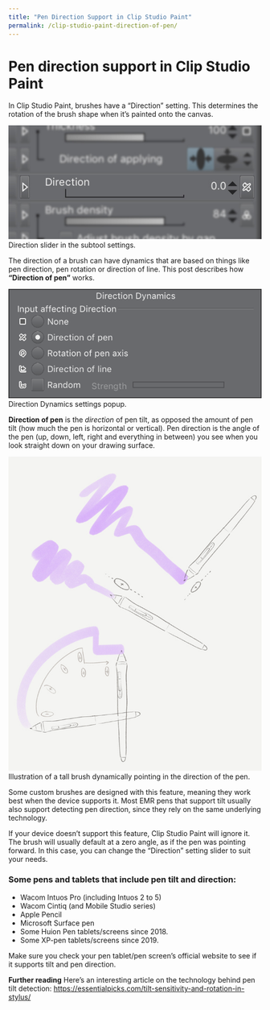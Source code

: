 ```yaml
---
title: "Pen Direction Support in Clip Studio Paint"
permalink: /clip-studio-paint-direction-of-pen/
---
```


# Pen direction support in Clip Studio Paint

In Clip Studio Paint, brushes have a “Direction” setting. This determines the rotation of the brush shape when it’s painted onto the canvas.

![](img/tlt-directionslider.jpg)
Direction slider in the subtool settings.

The direction of a brush can have dynamics that are based on things like pen direction, pen rotation or direction of line. This post describes how **“Direction of pen”** works.

![](img/tlt-direction-dynamics.png)
Direction Dynamics settings popup.

**Direction of pen** is the *direction* of pen tilt, as opposed the amount of pen tilt (how much the pen is horizontal or vertical). Pen direction is the angle of the pen (up, down, left, right and everything in between) you see when you look straight down on your drawing surface.

![](img/tlt-stuff.jpg)
Illustration of a tall brush dynamically pointing in the direction of the pen.

Some custom brushes are designed with this feature, meaning they work best when the device supports it. Most EMR pens that support tilt usually also support detecting pen direction, since they rely on the same underlying technology.

If your device doesn’t support this feature, Clip Studio Paint will ignore it. The brush will usually default at a zero angle, as if the pen was pointing forward. In this case, you can change the “Direction” setting slider to suit your needs.


### Some pens and tablets that include pen tilt and direction:
- Wacom Intuos Pro (including Intuos 2 to 5)
- Wacom Cintiq (and Mobile Studio series)
- Apple Pencil
- Microsoft Surface pen
- Some Huion Pen tablets/screens since 2018.
- Some XP-pen tablets/screens since 2019.

Make sure you check your pen tablet/pen screen’s official website to see if it supports tilt and pen direction.


**Further reading**
Here’s an interesting article on the technology behind pen tilt detection: https://essentialpicks.com/tilt-sensitivity-and-rotation-in-stylus/